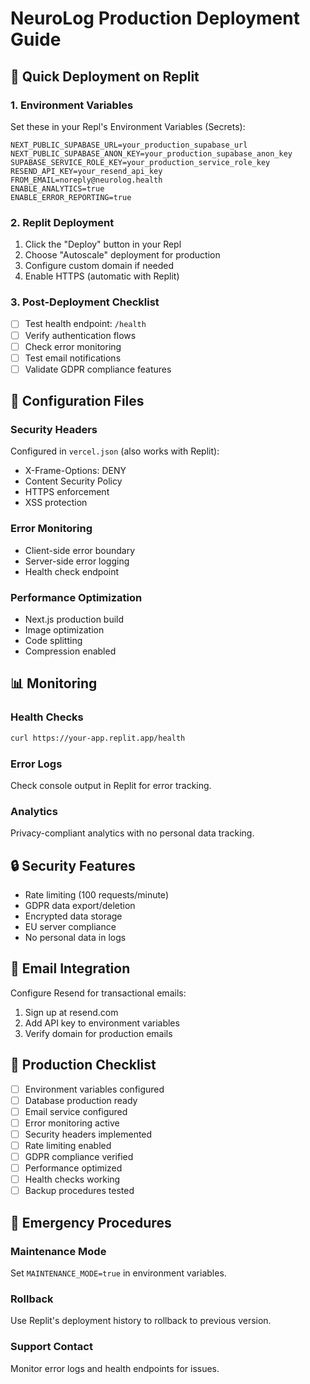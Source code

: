 
# NeuroLog Production Deployment Guide

## 🚀 Quick Deployment on Replit

### 1. Environment Variables
Set these in your Repl's Environment Variables (Secrets):

```
NEXT_PUBLIC_SUPABASE_URL=your_production_supabase_url
NEXT_PUBLIC_SUPABASE_ANON_KEY=your_production_supabase_anon_key
SUPABASE_SERVICE_ROLE_KEY=your_production_service_role_key
RESEND_API_KEY=your_resend_api_key
FROM_EMAIL=noreply@neurolog.health
ENABLE_ANALYTICS=true
ENABLE_ERROR_REPORTING=true
```

### 2. Replit Deployment
1. Click the "Deploy" button in your Repl
2. Choose "Autoscale" deployment for production
3. Configure custom domain if needed
4. Enable HTTPS (automatic with Replit)

### 3. Post-Deployment Checklist
- [ ] Test health endpoint: `/health`
- [ ] Verify authentication flows
- [ ] Check error monitoring
- [ ] Test email notifications
- [ ] Validate GDPR compliance features

## 🔧 Configuration Files

### Security Headers
Configured in `vercel.json` (also works with Replit):
- X-Frame-Options: DENY
- Content Security Policy
- HTTPS enforcement
- XSS protection

### Error Monitoring
- Client-side error boundary
- Server-side error logging
- Health check endpoint

### Performance Optimization
- Next.js production build
- Image optimization
- Code splitting
- Compression enabled

## 📊 Monitoring

### Health Checks
```bash
curl https://your-app.replit.app/health
```

### Error Logs
Check console output in Replit for error tracking.

### Analytics
Privacy-compliant analytics with no personal data tracking.

## 🔒 Security Features

- Rate limiting (100 requests/minute)
- GDPR data export/deletion
- Encrypted data storage
- EU server compliance
- No personal data in logs

## 📧 Email Integration

Configure Resend for transactional emails:
1. Sign up at resend.com
2. Add API key to environment variables
3. Verify domain for production emails

## 🎯 Production Checklist

- [ ] Environment variables configured
- [ ] Database production ready
- [ ] Email service configured
- [ ] Error monitoring active
- [ ] Security headers implemented
- [ ] Rate limiting enabled
- [ ] GDPR compliance verified
- [ ] Performance optimized
- [ ] Health checks working
- [ ] Backup procedures tested

## 🚨 Emergency Procedures

### Maintenance Mode
Set `MAINTENANCE_MODE=true` in environment variables.

### Rollback
Use Replit's deployment history to rollback to previous version.

### Support Contact
Monitor error logs and health endpoints for issues.
